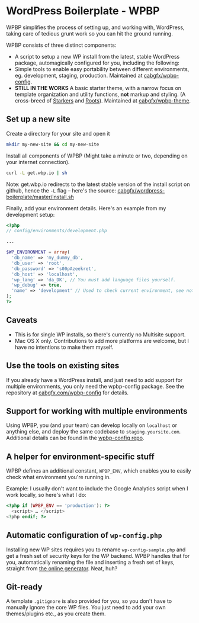 # WordPress Boilerplate - WPBP

WPBP simplifies the process of setting up, and working with, WordPress, taking care of tedious grunt work so you can hit the ground running.

WPBP consists of three distinct components:

* A script to setup a new WP install from the latest, stable WordPress package, automagically configured for you, including the following:
* Simple tools to enable easy portability between different environments, eg. development, staging, production.
Maintained at [cabgfx/wpbp-config][conf].
* **STILL IN THE WORKS** A basic starter theme, with a narrow focus on template organization and utility functions, **not** markup and styling. (A cross-breed of [Starkers][st] and [Roots][ro]).
Maintained at [cabgfx/wpbp-theme][theme].

[conf]: https://github.com/cabgfx/wpbp-config
[theme]: https://github.com/cabgfx/wpbp-theme
[st]: https://github.com/viewportindustries/starkers
[ro]: https://github.com/retlehs/roots

## Set up a new site

Create a directory for your site and open it
```bash
mkdir my-new-site && cd my-new-site
```

Install all components of WPBP (Might take a minute or two, depending on your internet connection).
```bash
curl -L get.wbp.io | sh
```

Note: get.wbp.io redirects to the latest stable version of the install script on github, hence the `-L` flag – here's the source: [cabgfx/wordpress-boilerplate/master/install.sh](https://raw.github.com/cabgfx/wordpress-boilerplate/master/install.sh)

Finally, add your environment details. Here's an example from my development setup:

```php
<?php
// config/environments/development.php

...

$WP_ENVIRONMENT = array(
  'db_name' => 'my_dummy_db',
  'db_user' => 'root',
  'db_password' => 's00pAzeekret',
  'db_host' => 'localhost',
  'wp_lang' => 'da_DK', // You must add language files yourself.
  'wp_debug' => true,
  'name' => 'development' // Used to check current environment, see note below about environment-specific stuff.
);
?>
```

## Caveats

* This is for single WP installs, so there's currently no Multisite support.
* Mac OS X only. Contributions to add more platforms are welcome, but I have no intentions to make them myself.

## Use the tools on existing sites

If you already have a WordPress install, and just need to add support for multiple environments, you only need the wpbp-config package. See the repository at [cabgfx.com/wpbp-config][conf] for details.

## Support for working with multiple environments

Using WPBP, you (and your team) can develop locally on `localhost` or anything else, and deploy the same codebase to `staging.yoursite.com`.
Additional details can be found in the [wpbp-config repo][conf].

## A helper for environment-specific stuff

WPBP defines an additional constant, `WPBP_ENV`, which enables you to easily check what environment you're running in.

Example:
I usually don't want to include the Google Analytics script when I work locally, so here's what I do:

```php
<?php if (WPBP_ENV == 'production'): ?>
  <script> … </script>
<?php endif; ?>
```

## Automatic configuration of `wp-config.php`

Installing new WP sites requires you to rename `wp-config-sample.php` and get a fresh set of security keys for the WP backend. WPBP handles that for you, automatically renaming the file and inserting a fresh set of keys, straight from [the online generator][gen]. Neat, huh?

[gen]: https://api.wordpress.org/secret-key/1.1/salt/

## Git-ready

A template `.gitignore` is also provided for you, so you don't have to manually ignore the core WP files. You just need to add your own themes/plugins etc., as you create them.
